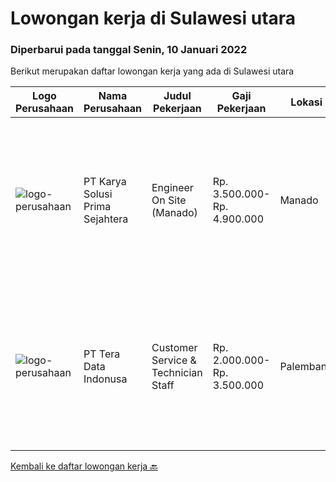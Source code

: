 
  # Lowongan kerja di Sulawesi utara

  ### Diperbarui pada tanggal Senin, 10 Januari 2022

  Berikut merupakan daftar lowongan kerja yang ada di Sulawesi utara

  |Logo Perusahaan | Nama Perusahaan | Judul Pekerjaan | Gaji Pekerjaan | Lokasi | Deskripsi | Tanggal diunggah | Pranala |
  | -------------- | --------------- | --------------- | --------- | --------- | -------------- | ------- | ----------- |
  |![logo-perusahaan](https://image-service-cdn.seek.com.au/bb0f2c313297f2db3d497466b95d7da85644edc0/ee4dce1061f3f616224767ad58cb2fc751b8d2dc)|PT Karya Solusi Prima Sejahtera|Engineer On Site (Manado)|Rp. 3.500.000-Rp. 4.900.000|Manado|Lulusan minimal D3 Jurusan Teknik Elektro/Teknik Sistem Informasi/ Teknisi Komputer &amp; Jaringan Berpengalaman Sebagai teknisi/Engineer selama 1...|Minggu, 02 Januari 2022|https://www.jobstreet.co.id/id/job/engineer-on-site-manado-3738944?token=0~02dc2595-69ec-4685-98c8-6f464307a82a&sectionRank=1&jobId=jobstreet-id-job-3738944|
|![logo-perusahaan](https://image-service-cdn.seek.com.au/a0bb372251f3200733a3d47ff2480ae6bf58bbc6/ee4dce1061f3f616224767ad58cb2fc751b8d2dc)|PT Tera Data Indonusa|Customer Service & Technician Staff|Rp. 2.000.000-Rp. 3.500.000|Palembang|Deskripsi Pekerjaan: Fast respon dalam menerima keluhan pelanggan. Menerima dan menjawab telepon masuk. Mampu bekerjasama dengan divisi lain termasuk...|Rabu, 15 Desember 2021|https://www.jobstreet.co.id/id/job/customer-service-technician-staff-3721949?token=0~02dc2595-69ec-4685-98c8-6f464307a82a&sectionRank=2&jobId=jobstreet-id-job-3721949|


  [Kembali ke daftar lowongan kerja 🔙](../README.md#daftar-lowongan-kerja)
  